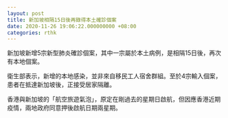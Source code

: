 ```yaml
---
layout: post
title: 新加坡相隔15日後再錄得本土確診個案
date: 2020-11-26 19:06:22.000000000 +08:00
categories: rthk
---
```


新加坡新增5宗新型肺炎確診個案，其中一宗屬於本土病例，是相隔15日後，再次有本地個案。

衛生部表示，新增的本地感染，並非來自移民工人宿舍群組。至於4宗輸入個案，患者在抵達新加坡後，正接受居家隔離。

香港與新加坡的「航空旅遊氣泡」，原定在剛過去的星期日啟航，但因應香港近期疫情，兩地政府同意押後啟航日期兩星期。
